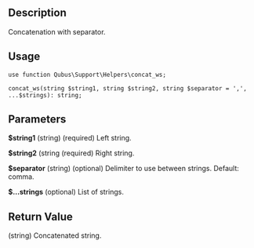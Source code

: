 Description
-----------

Concatenation with separator.

Usage
-----

    use function Qubus\Support\Helpers\concat_ws;
    
    concat_ws(string $string1, string $string2, string $separator = ',', ...$strings): string;

Parameters
----------

**$string1** (string) (required) Left string.

**$string2** (string (required) Right string.

**$separator** (string) (optional) Delimiter to use between strings. Default: comma.

**$…strings** (optional) List of strings.

Return Value
------------

(string) Concatenated string.